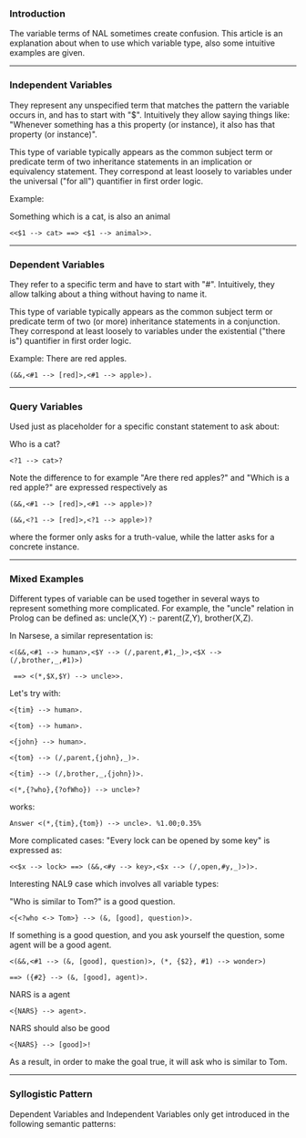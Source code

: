 ### Introduction
The variable terms of NAL sometimes create confusion. This article is an explanation about when to use which variable type, also some intuitive examples are given.

***
### Independent Variables
They represent any unspecified term that matches the pattern the variable occurs in, and has to start with "$". Intuitively they allow saying things like: "Whenever something has a this property (or instance), it also has that property (or instance)".

This type of variable typically appears as the common subject term or predicate term of two inheritance statements in an implication or equivalency statement. They correspond at least loosely to variables under the universal ("for all") quantifier in first order logic.

Example:

Something which is a cat, is also an animal

`<<$1 --> cat> ==> <$1 --> animal>>.`
***
### Dependent Variables

They refer to a specific term and have to start with "#". Intuitively, they allow talking about a thing without having to name it.

This type of variable typically appears as the common subject term or predicate term of two (or more) inheritance statements in a conjunction. They correspond at least loosely to variables under the existential ("there is") quantifier in first order logic.

Example: There are red apples.

`(&&,<#1 --> [red]>,<#1 --> apple>).`
***
### Query Variables

Used just as placeholder for a specific constant statement to ask about:

Who is a cat?

`<?1 --> cat>?`

Note the difference to for example "Are there red apples?" and "Which is a red apple?" are expressed respectively as

`(&&,<#1 --> [red]>,<#1 --> apple>)?`

`(&&,<?1 --> [red]>,<?1 --> apple>)?`

where the former only asks for a truth-value, while the latter asks for a concrete instance.

***
### Mixed Examples

Different types of variable can be used together in several ways to represent something more complicated. For example, the "uncle" relation in Prolog can be defined as: uncle(X,Y) :- parent(Z,Y), brother(X,Z).

In Narsese, a similar representation is:

`<(&&,<#1 --> human>,<$Y --> (/,parent,#1,_)>,<$X --> (/,brother,_,#1)>)`

` ==> <(*,$X,$Y) --> uncle>>.`

Let's try with:

`<{tim} --> human>.`

`<{tom} --> human>.`

`<{john} --> human>.`

`<{tom} --> (/,parent,{john},_)>.`

`<{tim} --> (/,brother,_,{john})>.`

`<(*,{?who},{?ofWho}) --> uncle>?`

works:

`Answer <(*,{tim},{tom}) --> uncle>. %1.00;0.35%`

More complicated cases: "Every lock can be opened by some key" is expressed as:

`<<$x --> lock> ==> (&&,<#y --> key>,<$x --> (/,open,#y,_)>)>. `

Interesting NAL9 case which involves all variable types:

"Who is similar to Tom?" is a good question.

`<{<?who <-> Tom>} --> (&, [good], question)>.`

If something is a good question, and you ask yourself the question, some agent will be a good agent.

`<(&&,<#1 --> (&, [good], question)>, (*, {$2}, #1) --> wonder>)` 

`==> ({#2} --> (&, [good], agent)>.`

NARS is a agent

`<{NARS} --> agent>.`

NARS should also be good

`<{NARS} --> [good]>!`

As a result, in order to make the goal true, it will ask who is similar to Tom.
***
### Syllogistic Pattern

Dependent Variables and Independent Variables only get introduced in the following semantic patterns:

